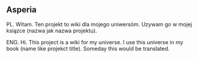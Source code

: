 ## Asperia
PL.
Witam. Ten projekt to wiki dla mojego uniwersóm.
Uzywam go w mojej ksiązce (nazwa jak nazwa projektu).

ENG.
Hi. This project is a wiki for my universe. 
I use this universe in my book (name like projekct title).
Someday this would be translated.

